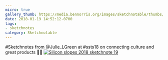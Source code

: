 ```yaml
---
micro: true
gallery_thumb: https://media.bennorris.org/images/sketchnotable/thumbs/silicon-slopes-2018-sketchnote-19.jpg
date: 2018-01-19 14:52:12-0700
tags:
- sketchnotes
category: Sketchnotable
---
```


#Sketchnotes from @Julie_LGreen at #ssts18 on connecting culture and great products ✍🏼 [![Silicon slopes 2018 sketchnote 19](https://media.bennorris.org/images/sketchnotable/silicon-slopes-2018/silicon-slopes-2018-sketchnote-19.jpg)](https://media.bennorris.org/images/sketchnotable/silicon-slopes-2018/silicon-slopes-2018-sketchnote-19.jpg)